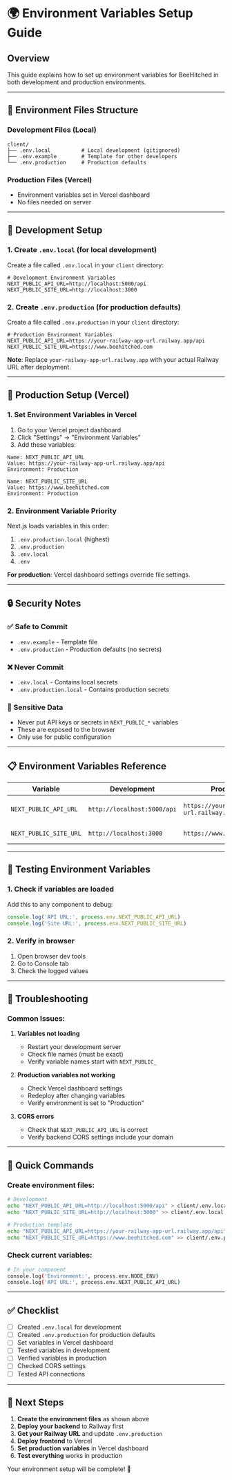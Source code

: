# 🌍 Environment Variables Setup Guide

## Overview
This guide explains how to set up environment variables for BeeHitched in both development and production environments.

---

## 📁 Environment Files Structure

### Development Files (Local)
```
client/
├── .env.local          # Local development (gitignored)
├── .env.example        # Template for other developers
└── .env.production     # Production defaults
```

### Production Files (Vercel)
- Environment variables set in Vercel dashboard
- No files needed on server

---

## 🔧 Development Setup

### 1. Create `.env.local` (for local development)

Create a file called `.env.local` in your `client` directory:

```env
# Development Environment Variables
NEXT_PUBLIC_API_URL=http://localhost:5000/api
NEXT_PUBLIC_SITE_URL=http://localhost:3000
```

### 2. Create `.env.production` (for production defaults)

Create a file called `.env.production` in your `client` directory:

```env
# Production Environment Variables
NEXT_PUBLIC_API_URL=https://your-railway-app-url.railway.app/api
NEXT_PUBLIC_SITE_URL=https://www.beehitched.com
```

**Note**: Replace `your-railway-app-url.railway.app` with your actual Railway URL after deployment.

---

## 🚀 Production Setup (Vercel)

### 1. Set Environment Variables in Vercel

1. Go to your Vercel project dashboard
2. Click "Settings" → "Environment Variables"
3. Add these variables:

```
Name: NEXT_PUBLIC_API_URL
Value: https://your-railway-app-url.railway.app/api
Environment: Production

Name: NEXT_PUBLIC_SITE_URL  
Value: https://www.beehitched.com
Environment: Production
```

### 2. Environment Variable Priority

Next.js loads variables in this order:
1. `.env.production.local` (highest)
2. `.env.production`
3. `.env.local`
4. `.env`

**For production**: Vercel dashboard settings override file settings.

---

## 🔒 Security Notes

### ✅ Safe to Commit
- `.env.example` - Template file
- `.env.production` - Production defaults (no secrets)

### ❌ Never Commit
- `.env.local` - Contains local secrets
- `.env.production.local` - Contains production secrets

### 🔐 Sensitive Data
- Never put API keys or secrets in `NEXT_PUBLIC_*` variables
- These are exposed to the browser
- Only use for public configuration

---

## 📋 Environment Variables Reference

| Variable | Development | Production | Description |
|----------|-------------|------------|-------------|
| `NEXT_PUBLIC_API_URL` | `http://localhost:5000/api` | `https://your-railway-url.railway.app/api` | Backend API endpoint |
| `NEXT_PUBLIC_SITE_URL` | `http://localhost:3000` | `https://www.beehitched.com` | Frontend site URL |

---

## 🧪 Testing Environment Variables

### 1. Check if variables are loaded

Add this to any component to debug:

```javascript
console.log('API URL:', process.env.NEXT_PUBLIC_API_URL)
console.log('Site URL:', process.env.NEXT_PUBLIC_SITE_URL)
```

### 2. Verify in browser

1. Open browser dev tools
2. Go to Console tab
3. Check the logged values

---

## 🚨 Troubleshooting

### Common Issues:

1. **Variables not loading**
   - Restart your development server
   - Check file names (must be exact)
   - Verify variable names start with `NEXT_PUBLIC_`

2. **Production variables not working**
   - Check Vercel dashboard settings
   - Redeploy after changing variables
   - Verify environment is set to "Production"

3. **CORS errors**
   - Check that `NEXT_PUBLIC_API_URL` is correct
   - Verify backend CORS settings include your domain

---

## 📝 Quick Commands

### Create environment files:

```bash
# Development
echo "NEXT_PUBLIC_API_URL=http://localhost:5000/api" > client/.env.local
echo "NEXT_PUBLIC_SITE_URL=http://localhost:3000" >> client/.env.local

# Production template
echo "NEXT_PUBLIC_API_URL=https://your-railway-app-url.railway.app/api" > client/.env.production
echo "NEXT_PUBLIC_SITE_URL=https://www.beehitched.com" >> client/.env.production
```

### Check current variables:

```bash
# In your component
console.log('Environment:', process.env.NODE_ENV)
console.log('API URL:', process.env.NEXT_PUBLIC_API_URL)
```

---

## ✅ Checklist

- [ ] Created `.env.local` for development
- [ ] Created `.env.production` for production defaults
- [ ] Set variables in Vercel dashboard
- [ ] Tested variables in development
- [ ] Verified variables in production
- [ ] Checked CORS settings
- [ ] Tested API connections

---

## 🎯 Next Steps

1. **Create the environment files** as shown above
2. **Deploy your backend** to Railway first
3. **Get your Railway URL** and update `.env.production`
4. **Deploy frontend** to Vercel
5. **Set production variables** in Vercel dashboard
6. **Test everything** works in production

Your environment setup will be complete! 🚀 